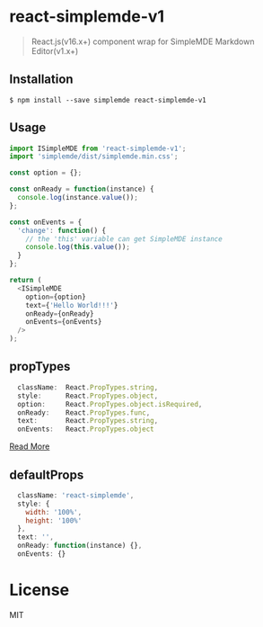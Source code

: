 # react-simplemde-v1

> React.js(v16.x+) component wrap for SimpleMDE Markdown Editor(v1.x+)

## Installation

```
$ npm install --save simplemde react-simplemde-v1
```


## Usage

``` javascript
import ISimpleMDE from 'react-simplemde-v1';
import 'simplemde/dist/simplemde.min.css';

const option = {};

const onReady = function(instance) {
  console.log(instance.value());
};

const onEvents = {
  'change': function() {
    // the 'this' variable can get SimpleMDE instance
    console.log(this.value());
  }
};

return (
  <ISimpleMDE
    option={option}
    text={'Hello World!!!'}
    onReady={onReady}
    onEvents={onEvents}
  />
);
```


## propTypes

``` javascript
  className:  React.PropTypes.string,
  style:      React.PropTypes.object,
  option:     React.PropTypes.object.isRequired,
  onReady:    React.PropTypes.func,
  text:       React.PropTypes.string,
  onEvents:   React.PropTypes.object
```

[Read More](https://github.com/NextStepWebs/simplemde-markdown-editor)


## defaultProps

``` javascript
  className: 'react-simplemde',
  style: {
    width: '100%',
    height: '100%'
  },
  text: '',
  onReady: function(instance) {},
  onEvents: {}
```


# License

MIT
